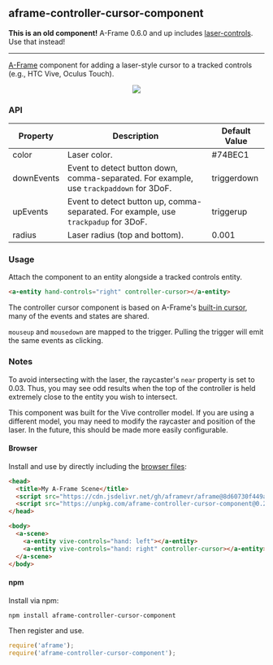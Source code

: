 ## aframe-controller-cursor-component

**This is an old component!** A-Frame 0.6.0 and up includes [laser-controls](https://aframe.io/docs/0.6.0/components/laser-controls.html). Use that instead!

<hr>

[A-Frame](https://aframe.io) component for adding a laser-style cursor to a
tracked controls (e.g., HTC Vive, Oculus Touch).

<p align="center">
  <img src="http://i.imgur.com/QCgZWd7.gif"/>
</p>

### API

| Property   | Description                                                                             | Default Value |
|------------|-----------------------------------------------------------------------------------------|---------------|
| color      | Laser color.                                                                            | #74BEC1       |
| downEvents | Event to detect button down, comma-separated. For example, use `trackpaddown` for 3DoF. | triggerdown   |
| upEvents   | Event to detect button up, comma-separated. For example, use `trackpadup` for 3DoF.     | triggerup     |
| radius     | Laser radius (top and bottom).                                                          | 0.001         |

### Usage

Attach the component to an entity alongside a tracked controls entity.

```html
<a-entity hand-controls="right" controller-cursor></a-entity>
```

The controller cursor component is based on A-Frame's [built-in
cursor](https://aframe.io/docs/master/components/cursor.html), many of the
events and states are shared.

`mouseup` and `mousedown` are mapped to the trigger. Pulling the trigger will
emit the same events as clicking.

### Notes

To avoid intersecting with the laser, the raycaster's `near` property is set to
0.03. Thus, you may see odd results when the top of the controller is held
extremely close to the entity you wish to intersect.

This component was built for the Vive controller model. If you are using a
different model, you may need to modify the raycaster and position of the
laser. In the future, this should be made more easily configurable.

#### Browser

Install and use by directly including the [browser files](dist):

```html
<head>
  <title>My A-Frame Scene</title>
  <script src="https://cdn.jsdelivr.net/gh/aframevr/aframe@8d60730f449ae0e50976b0dbe58bad4ce25f6602/dist/aframe-master.min.js"></script>
  <script src="https://unpkg.com/aframe-controller-cursor-component@0.2.7/dist/aframe-controller-cursor-component.min.js"></script>
</head>

<body>
  <a-scene>
    <a-entity vive-controls="hand: left"></a-entity>
    <a-entity vive-controls="hand: right" controller-cursor></a-entity>
  </a-scene>
</body>
```

#### npm

Install via npm:

```bash
npm install aframe-controller-cursor-component
```

Then register and use.

```js
require('aframe');
require('aframe-controller-cursor-component');
```
